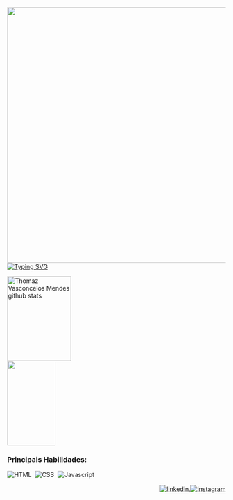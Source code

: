 <img align="right" height="590em" src="https://raw.githubusercontent.com/gist/Th0mzzz/0b5442a0f546e414f31953efa29dcf44/raw/b76c7065b77d15b555f374b7db561089f8623fb5/profilecard.svg">

<div align="left">  
  
  [![Typing SVG](https://readme-typing-svg.herokuapp.com?font=Bruno+Ace+SC&weight=300&size=30&pause=1000&color=87CEFA&width=450&lines=Olá!+meu+nome+é+Thomaz;Bem-vindo+ao+meu+perfil)](https://git.io/typing-svg)

  <img width="54%" height="195px" src="https://github-readme-stats.vercel.app/api?username=Th0mzzz&show_icons=true&count_private=true&hide_border=true&title_color=00bfbf&icon_color=00bfbf&text_color=c9d1d9&bg_color=0d1117" alt="Thomaz Vasconcelos Mendes github stats" /> 
  <img width="47%" height="195px" src="https://github-readme-stats.vercel.app/api/top-langs/?username=Th0mzzz&layout=compact&hide_border=true&title_color=00bfbf&text_color=00bfbf&bg_color=0d1117" />
</div>

<div align="left">
  
 ### Principais Habilidades:
  
![HTML](https://img.shields.io/badge/-HTML5-0D1117?style=for-the-badge&logo=html5&labelColor=0D1117)&nbsp;
![CSS](https://img.shields.io/badge/-CSS-0D1117?style=for-the-badge&logo=CSS3&logoColor=1572B6&labelColor=0D1117)&nbsp;
![Javascript](https://img.shields.io/badge/-Javascript-0D1117?style=for-the-badge&logo=javascript&labelColor=0D1117)&nbsp;
</div>

<p align="right" style="background:87CEFA">
<a href="https://www.linkedin.com/in/thomaz-vasconcelos-mendes-027388268/" target="_blank">
  <img align="center" src="https://img.shields.io/badge/-Th0mzzz-05122A?style=flat&logo=linkedin" alt="linkedin"/>
</a>
<a href="https://instagram.com/" target="_blank">
 <img align="center" src="https://img.shields.io/badge/-Th0mzzz-05122A?style=flat&logo=instagram" alt="instagram"/>
</a>
</p>






